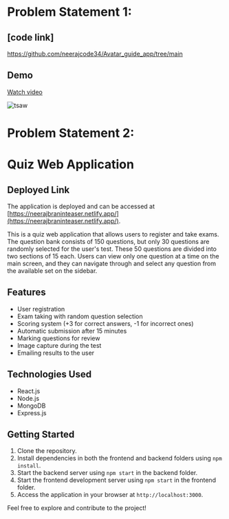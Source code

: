 # Problem Statement 1: 

## [code link]
https://github.com/neerajcode34/Avatar_guide_app/tree/main
## Demo
[Watch video](https://drive.google.com/file/d/10eYtNfcHRr_zVZEdgt7fc2DbgEhHRLA9/view?usp=sharing)

![tsaw](https://github.com/neerajcode34/TSAW_drones/assets/109073148/4ee89e01-9720-42be-978e-cadb60144bec)

# Problem Statement 2:
# Quiz Web Application

## Deployed Link
The application is deployed and can be accessed at [https://neerajbraninteaser.netlify.app/](https://neerajbraninteaser.netlify.app/).


This is a quiz web application that allows users to register and take exams. The question bank consists of 150 questions, but only 30 questions are randomly selected for the user's test. These 50 questions are divided into two sections of 15 each. Users can view only one question at a time on the main screen, and they can navigate through and select any question from the available set on the sidebar.

## Features

- User registration
- Exam taking with random question selection
- Scoring system (+3 for correct answers, -1 for incorrect ones)
- Automatic submission after 15 minutes
- Marking questions for review
- Image capture during the test
- Emailing results to the user

## Technologies Used

- React.js
- Node.js
- MongoDB
- Express.js


## Getting Started

1. Clone the repository.
2. Install dependencies in both the frontend and backend folders using `npm install`.
3. Start the backend server using `npm start` in the backend folder.
4. Start the frontend development server using `npm start` in the frontend folder.
5. Access the application in your browser at `http://localhost:3000`.

Feel free to explore and contribute to the project!


